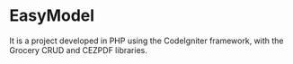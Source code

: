 # EasyModel

It is a project developed in PHP using the CodeIgniter framework, with the Grocery CRUD and CEZPDF libraries. 
